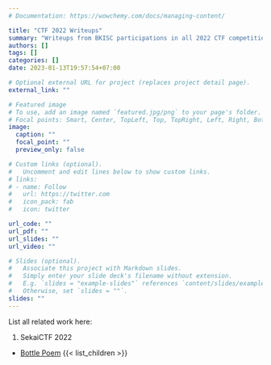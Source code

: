 ```yaml
---
# Documentation: https://wowchemy.com/docs/managing-content/

title: "CTF 2022 Writeups"
summary: "Writeups from BKISC participations in all 2022 CTF competitions."
authors: []
tags: []
categories: []
date: 2023-01-13T19:57:54+07:00

# Optional external URL for project (replaces project detail page).
external_link: ""

# Featured image
# To use, add an image named `featured.jpg/png` to your page's folder.
# Focal points: Smart, Center, TopLeft, Top, TopRight, Left, Right, BottomLeft, Bottom, BottomRight.
image:
  caption: ""
  focal_point: ""
  preview_only: false

# Custom links (optional).
#   Uncomment and edit lines below to show custom links.
# links:
# - name: Follow
#   url: https://twitter.com
#   icon_pack: fab
#   icon: twitter

url_code: ""
url_pdf: ""
url_slides: ""
url_video: ""

# Slides (optional).
#   Associate this project with Markdown slides.
#   Simply enter your slide deck's filename without extension.
#   E.g. `slides = "example-slides"` references `content/slides/example-slides.md`.
#   Otherwise, set `slides = ""`.
slides: ""
--- 
```


List all related work here:
1. SekaiCTF 2022
  - [Bottle Poem](/blog/duti/sekai-ctf-2022-bottle-poem/)
{{< list_children >}}